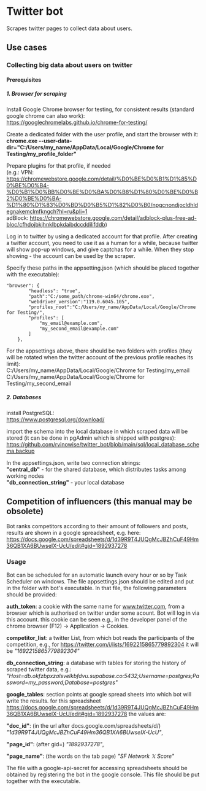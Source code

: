 # Twitter bot
Scrapes twitter pages to collect data about users.
## Use cases

### Collecting big data about users on twitter 

#### Prerequisites

##### 1. Browser for scraping
Install Google Chrome browser for testing, for consistent results (standard google chrome can also work):  
https://googlechromelabs.github.io/chrome-for-testing/

Create a dedicated folder with the user profile, and start the browser with it:  
**chrome.exe --user-data-dir="C:/Users/my_name/AppData/Local/Google/Chrome for Testing/my_profile_folder"**

Prepare plugins for that profile, if needed  
(e.g.: VPN: https://chromewebstore.google.com/detail/%D0%BE%D0%B1%D1%85%D0%BE%D0%B4-%D0%B1%D0%BB%D0%BE%D0%BA%D0%B8%D1%80%D0%BE%D0%B2%D0%BE%D0%BA-%D1%80%D1%83%D0%BD%D0%B5%D1%82%D0%B0/npgcnondjocldhldegnakemclmfkngch?hl=ru&pli=1  
adBlock: https://chromewebstore.google.com/detail/adblock-plus-free-ad-bloc/cfhdojbkjhnklbpkdaibdccddilifddb)

Log in to twitter by using a dedicated account for that profile. After creating a twitter account, you need to use it as a human for a while, because twitter will show pop-up windows, and give captchas for a while. When they stop showing - the account can be used by the scraper.

Specify these paths in the appsetting.json (which should be placed together with the executable):
```
"browser": {
        "headless": "true",
        "path":"C:/some_path/chrome-win64/chrome.exe",
        "webdriver_version":"119.0.6045.105",
        "profiles_root":"C:/Users/my_name/AppData/Local/Google/Chrome for Testing/",
        "profiles": [
            "my_email@example.com",
            "my_second_email@example.com"
        ]
    },
```

For the appsettings above, there should be two folders with profiles (they will be rotated when the twitter account of the previous profile reaches its limit):  
C:/Users/my_name/AppData/Local/Google/Chrome for Testing/my_email  
C:/Users/my_name/AppData/Local/Google/Chrome for Testing/my_second_email  

##### 2. Databases
install PostgreSQL:  
https://www.postgresql.org/download/  

import the schema into the local database in which scraped data will be stored (it can be done in pgAdmin which is shipped with postgres):
https://github.com/rvinowise/twitter_bot/blob/main/sql/local_database_schema.backup

In the appsettings.json, write two connection strings:  
**"central_db"** - for the shared database, which distributes tasks among working nodes  
**"db_connection_string"** - your local database  



## Competition of influencers (this manual may be obsolete)
Bot ranks competitors according to their amount of followers and posts, results are shown in a google spreadsheet, 
e.g. here: https://docs.google.com/spreadsheets/d/1d39R9T4JUQgMcJBZhCuF49Hm36QB1XA6BUwseIX-UcU/edit#gid=1892937278
### Usage
Bot can be scheduled for an automatic launch every hour or so by Task Scheduler on windows.
The file appsettings.json should be edited and put in the folder with bot's executable. 
In that file, the following parameters should be provided:

**auth_token**: a cookie with the same name for www.twitter.com, from a browser which is authorised on twitter under some acount. 
Bot will log in via this account. this cookie can be seen e.g., in the developer panel of the chrome browser (F12) -> Application -> Cookies.

**competitor_list**: a twitter List, from which bot reads the participants of the competition, e.g., for https://twitter.com/i/lists/1692215865779892304 it will be *"1692215865779892304"*

**db_connection_string**: a database with tables for storing the history of scraped twitter data, e.g.: *"Host=db.okfzbpxzalsvelkbfdvu.supabase.co:5432;Username=postgres;Password=my_password;Database=postgres"*

**google_tables**: section points at google spread sheets into which bot will write the results. for this spreadsheet https://docs.google.com/spreadsheets/d/1d39R9T4JUQgMcJBZhCuF49Hm36QB1XA6BUwseIX-UcU/edit#gid=1892937278 the values are: 

**"doc_id"**: (in the url after docs.google.com/spreadsheets/d/) *"1d39R9T4JUQgMcJBZhCuF49Hm36QB1XA6BUwseIX-UcU"*,

**"page_id"**: (after gid=) *"1892937278"*,

**"page_name"**: (the words on the tab page) *"SF Network 𝕏 Score"*

The file with a google-api-secret for accessing spreadsheets should be obtained by registering the bot in the google console. This file should be put together with the executable.
